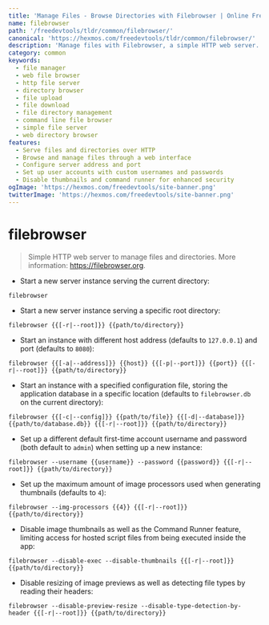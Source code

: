 ```yaml
---
title: 'Manage Files - Browse Directories with Filebrowser | Online Free DevTools by Hexmos'
name: filebrowser
path: '/freedevtools/tldr/common/filebrowser/'
canonical: 'https://hexmos.com/freedevtools/tldr/common/filebrowser/'
description: 'Manage files with Filebrowser, a simple HTTP web server. Browse directories, upload and download files easily. Free online tool, no registration required.'
category: common
keywords:
  - file manager
  - web file browser
  - http file server
  - directory browser
  - file upload
  - file download
  - file directory management
  - command line file browser
  - simple file server
  - web directory browser
features:
  - Serve files and directories over HTTP
  - Browse and manage files through a web interface
  - Configure server address and port
  - Set up user accounts with custom usernames and passwords
  - Disable thumbnails and command runner for enhanced security
ogImage: 'https://hexmos.com/freedevtools/site-banner.png'
twitterImage: 'https://hexmos.com/freedevtools/site-banner.png'
---
```


# filebrowser

> Simple HTTP web server to manage files and directories.
> More information: <https://filebrowser.org>.

- Start a new server instance serving the current directory:

`filebrowser`

- Start a new server instance serving a specific root directory:

`filebrowser {{[-r|--root]}} {{path/to/directory}}`

- Start an instance with different host address (defaults to `127.0.0.1`) and port (defaults to `8080`):

`filebrowser {{[-a|--address]}} {{host}} {{[-p|--port]}} {{port}} {{[-r|--root]}} {{path/to/directory}}`

- Start an instance with a specified configuration file, storing the application database in a specific location (defaults to `filebrowser.db` on the current directory):

`filebrowser {{[-c|--config]}} {{path/to/file}} {{[-d|--database]}} {{path/to/database.db}} {{[-r|--root]}} {{path/to/directory}}`

- Set up a different default first-time account username and password (both default to `admin`) when setting up a new instance:

`filebrowser --username {{username}} --password {{password}} {{[-r|--root]}} {{path/to/directory}}`

- Set up the maximum amount of image processors used when generating thumbnails (defaults to `4`):

`filebrowser --img-processors {{4}} {{[-r|--root]}} {{path/to/directory}}`

- Disable image thumbnails as well as the Command Runner feature, limiting access for hosted script files from being executed inside the app:

`filebrowser --disable-exec --disable-thumbnails {{[-r|--root]}} {{path/to/directory}}`

- Disable resizing of image previews as well as detecting file types by reading their headers:

`filebrowser --disable-preview-resize --disable-type-detection-by-header {{[-r|--root]}} {{path/to/directory}}`
